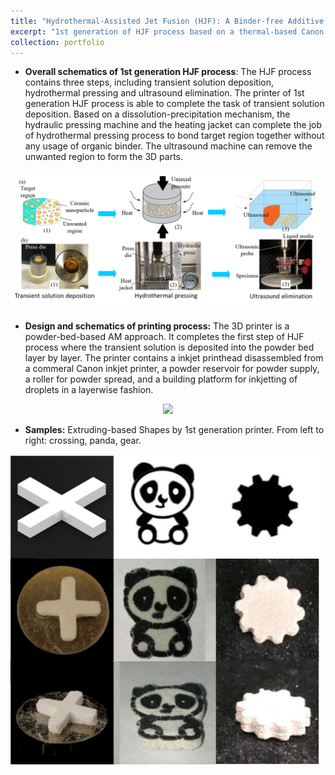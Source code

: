 ```yaml
---
title: "Hydrothermal-Assisted Jet Fusion (HJF): A Binder-free Additive Manufacturing Approach for Ceramics - 1st Generation "
excerpt: "1st generation of HJF process based on a thermal-based Canon inkjet cartridge.<br/><img src='/images/1st_gen_schematics.png'>"
collection: portfolio
---
```

* **Overall schematics of 1st generation HJF process**: The HJF process contains three steps, including transient solution deposition, hydrothermal pressing and ultrasound elimination. The printer of 1st generation HJF process is able to complete the task of transient solution deposition. Based on a dissolution-precipitation mechanism, the hydraulic pressing machine and the heating jacket can complete the job of hydrothermal pressing process to bond target region together without any usage of organic binder. The ultrasound machine can remove the unwanted region to form the 3D parts.

<p align="center">
  <img src='/images/1st_gen_overall_schematics.png' width="600">
</p>

* **Design and schematics of printing process:** The 3D printer is a powder-bed-based AM approach. It completes the first step of HJF process where the transient solution is deposited into the powder bed layer by layer. The printer contains a inkjet printhead disassembled from a commeral Canon inkjet printer, a powder reservoir for powder supply, a roller for powder spread, and a building platform for inkjetting of droplets in a layerwise fashion.

<p align="center">
  <img src='/images/1st_gen_schematics_v.png'>
</p>


* **Samples:** Extruding-based Shapes by 1st generation printer. From left to right: crossing, panda, gear.

<p align="center">
  <img src='/images/1st_gen_samples.jpg' width="600">
</p>


